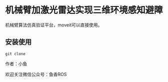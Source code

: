 # 机械臂加激光雷达实现三维环境感知避障

机械臂算法仿真验证平台，moveit可以直接使用。



## 安装使用

```
git clone 
```



作者：小鱼

欢迎关注微信公众号：鱼香ROS



